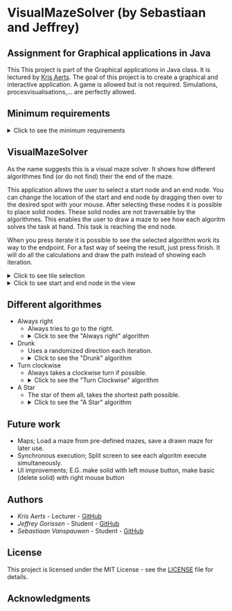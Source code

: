 # VisualMazeSolver (by Sebastiaan and Jeffrey)


## Assignment for Graphical applications in Java

This This project is part of the Graphical applications in Java class.
It is lectured by [Kris Aerts](https://github.com/krisaerts). The goal of this project
is to create a graphical and interactive application. 
A game is allowed but is not required. Simulations, procesvisualisations,... are perfectly allowed.

## Minimum requirements
<details>
<summary>Click to see the minimum requirements</summary>

* Interactive: The user has to be able to do something.

* Graphical elements: Visualisation or user drawn.

* JavaFX: User interface has to be built with JavaFX (No AWT or Swing).

* Model-View-Controller design: Has to be used, classes have to be documented (javadoc).

* Level of difficulty: Has to be adequate, not to easy, not to difficult.

</details>

## VisualMazeSolver

As the name suggests this is a visual maze solver. It shows how different algorithmes find (or do not find) their the end of the maze.

This application allows the user to select a start node and an end node. You can change the location of the start and end node by dragging 
then over to the desired spot with your mouse. After selecting these nodes it is possible to place solid nodes. 
These solid nodes are not traversable by the algorithmes. This enables the user to draw a maze to see how each algoritm solves
the task at hand. This task is reaching the end node.

When you press iterate it is possible to see the selected algorithm work its way to the endpoint. For a fast way of seeing the result, 
just press finish. It will do all the calculations and draw the path instead of showing each iteration.
 
<details>
<summary>Click to see tile selection</summary>

![Tiletypes](https://github.com/J3G0/VisualMazeSolver/blob/master/msc/tileType.png)

</details>

<details>
<summary>Click to see start and end node in the view</summary>

![view1](https://github.com/J3G0/VisualMazeSolver/blob/master/msc/View1.png)

</details>

## Different algorithmes

* Always right
	- Always tries to go to the right.
	- <details>
	  <summary>Click to see the "Always right" algorithm</summary>
	  ![AlwaysRight](https://github.com/J3G0/VisualMazeSolver/blob/master/msc/AlwaysRight.gif)
	  </details>
* Drunk
	- Uses a randomized direction each iteration.
	- <details>
	  <summary>Click to see the "Drunk" algorithm</summary>
	  ![Drunk](https://github.com/J3G0/VisualMazeSolver/blob/master/msc/Drunk.gif)
	  </details>	
* Turn clockwise
	- Always takes a clockwise turn if possible.
	- <details>
	  <summary>Click to see the "Turn Clockwise" algorithm</summary>
	  ![ClockWise](https://github.com/J3G0/VisualMazeSolver/blob/master/msc/ClockWise.gif)
	  </details>		
* A Star
	- The star of them all, takes the shortest path possible.
	- <details>
	  <summary>Click to see the "A Star" algorithm</summary>
	  ![AStar](https://github.com/J3G0/VisualMazeSolver/blob/master/msc/AStar.gif)
	  </details>		

## Future work

* Maps; Load a maze from pre-defined mazes, save a drawn maze for later use.
* Synchronous execution; Split screen to see each algoritm execute simultaneously.
* UI improvements; E.G. make solid with left mouse button, make basic (delete solid) with right mouse button


## Authors

* *Kris Aerts*   	    - Lecturer  - [GitHub](https://github.com/krisaerts)
* *Jeffrey Gorissen*        - Student   - [GitHub](https://github.com/J3G0)
* *Sebastiaan Vanspauwen*   - Student   - [GitHub](https://github.com/SebastiaanVanspauwen)

## License

This project is licensed under the MIT License - see the [LICENSE](LICENSE) file for details.

## Acknowledgments